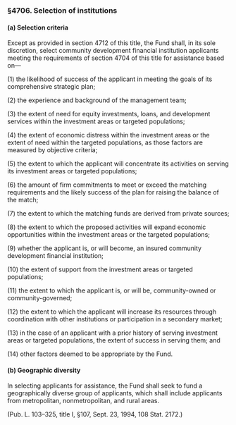 ### §4706. Selection of institutions ###

#### (a) Selection criteria ####

Except as provided in section 4712 of this title, the Fund shall, in its sole discretion, select community development financial institution applicants meeting the requirements of section 4704 of this title for assistance based on—

(1) the likelihood of success of the applicant in meeting the goals of its comprehensive strategic plan;

(2) the experience and background of the management team;

(3) the extent of need for equity investments, loans, and development services within the investment areas or targeted populations;

(4) the extent of economic distress within the investment areas or the extent of need within the targeted populations, as those factors are measured by objective criteria;

(5) the extent to which the applicant will concentrate its activities on serving its investment areas or targeted populations;

(6) the amount of firm commitments to meet or exceed the matching requirements and the likely success of the plan for raising the balance of the match;

(7) the extent to which the matching funds are derived from private sources;

(8) the extent to which the proposed activities will expand economic opportunities within the investment areas or the targeted populations;

(9) whether the applicant is, or will become, an insured community development financial institution;

(10) the extent of support from the investment areas or targeted populations;

(11) the extent to which the applicant is, or will be, community-owned or community-governed;

(12) the extent to which the applicant will increase its resources through coordination with other institutions or participation in a secondary market;

(13) in the case of an applicant with a prior history of serving investment areas or targeted populations, the extent of success in serving them; and

(14) other factors deemed to be appropriate by the Fund.

#### (b) Geographic diversity ####

In selecting applicants for assistance, the Fund shall seek to fund a geographically diverse group of applicants, which shall include applicants from metropolitan, nonmetropolitan, and rural areas.

(Pub. L. 103–325, title I, §107, Sept. 23, 1994, 108 Stat. 2172.)